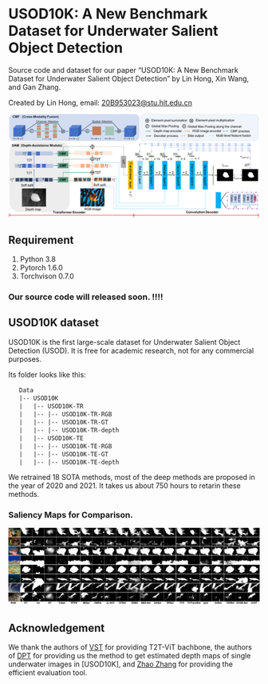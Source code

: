 # USOD10K: A New Benchmark Dataset for Underwater Salient Object Detection


Source code and dataset for our paper “USOD10K: A New Benchmark Dataset for Underwater Salient Object Detection” by Lin Hong,  Xin Wang, and Gan Zhang.

Created by Lin Hong, email: 20B953023@stu.hit.edu.cn

![](UVST_CVPR.png)

## Requirement
1. Python 3.8
1. Pytorch 1.6.0
2. Torchvison 0.7.0

### Our source code will released soon. !!!!

## USOD10K dataset
USOD10K is the first large-scale dataset for Underwater Salient Object Detection (USOD). It is free for academic research, not for any commercial purposes.

Its folder looks like this:

````
   Data
   |-- USOD10K
   |   |-- USOD10K-TR
   |   |-- |-- USOD10K-TR-RGB
   |   |-- |-- USOD10K-TR-GT
   |   |-- |-- USOD10K-TR-depth
   |   |-- USOD10K-TE
   |   |-- |-- USOD10K-TE-RGB
   |   |-- |-- USOD10K-TE-GT
   |   |-- |-- USOD10K-TE-depth

````
We retrained 18 SOTA methods, most of the deep methods are proposed in the year of 2020 and 2021. It takes us about 750 hours to retarin these methods. 

### Saliency Maps for Comparison.
![](Qualitative_com.png)

## Acknowledgement
We thank the authors of [VST](https://github.com/yitu-opensource/T2T-ViT) for providing T2T-ViT bachbone, the authors of [DPT](https://github.com/isl-org/DPT) for providing us the method to get estimated depth maps of single underwater images in [USOD10K], and [Zhao Zhang](https://github.com/zzhanghub/eval-co-sod) for providing the efficient evaluation tool.



